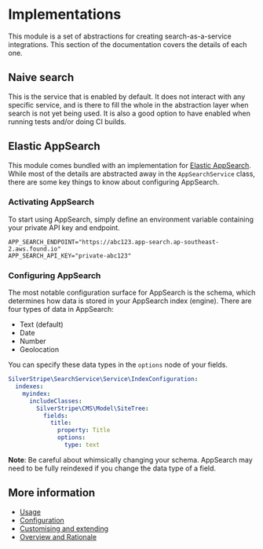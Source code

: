 # Implementations

This module is a set of abstractions for creating search-as-a-service integrations. This section
of the documentation covers the details of each one.

## Naive search

This is the service that is enabled by default. It does not interact with any specific service, and is
there to fill the whole in the abstraction layer when search is not yet being used. It is also a good option
to have enabled when running tests and/or doing CI builds.

## Elastic AppSearch

This module comes bundled with an implementation for [Elastic AppSearch](https://www.elastic.co/app-search/).
While most of the details are abstracted away in the `AppSearchService` class, there are some key things to
know about configuring AppSearch.

### Activating AppSearch

To start using AppSearch, simply define an environment variable containing your private API key
and endpoint.

```
APP_SEARCH_ENDPOINT="https://abc123.app-search.ap-southeast-2.aws.found.io"
APP_SEARCH_API_KEY="private-abc123"
```

### Configuring AppSearch

The most notable configuration surface for AppSearch is the schema, which determines how data
is stored in your AppSearch index (engine). There are four types of data in AppSearch:

* Text (default)
* Date
* Number
* Geolocation

You can specify these data types in the `options` node of your fields.

```yaml
SilverStripe\SearchService\Service\IndexConfiguration:
  indexes:
    myindex:
      includeClasses:
        SilverStripe\CMS\Model\SiteTree:
          fields:
            title:
              property: Title
              options:
                type: text
```

**Note**: Be careful about whimsically changing your schema. AppSearch may need to be fully
reindexed if you change the data type of a field.

## More information

* [Usage](usage.md)
* [Configuration](configuration.md)
* [Customising and extending](customising.md)
* [Overview and Rationale](overview.md)
